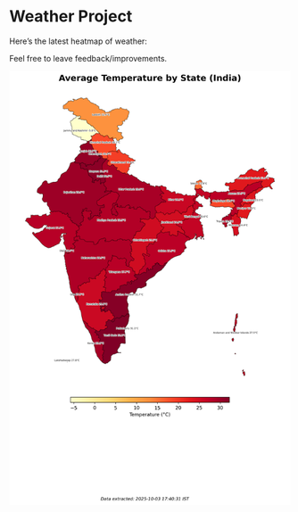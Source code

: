 # Weather Project

Here’s the latest heatmap of weather:

Feel free to leave feedback/improvements.

![India Heatmap](docs/assets/india_heatmap.png?v=DFBD39)
